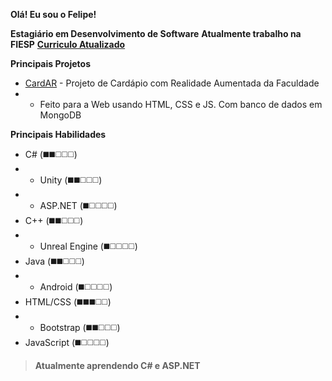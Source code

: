 **Olá! Eu sou o Felipe!**

**Estagiário em Desenvolvimento de Software**
**Atualmente trabalho na FIESP**
**[Curriculo Atualizado](https://curriculum.hifeeeh.com/ "Curriculo Atualizado")**

**Principais Projetos**
+ [CardAR](https://github.com/cardapioAR/cardAR-web "CardAR") - Projeto de Cardápio com Realidade Aumentada da Faculdade
+ - Feito para a Web usando HTML, CSS e JS. Com banco de dados em MongoDB

**Principais Habilidades**
+ C# (◼️◼️◻️◻️◻️)
+ + Unity (◼️◼️◻️◻️◻️)
+ + ASP.NET (◼️◻️◻️◻️◻️)
+ C++ (◼️◼️◻️◻️◻️)
+ + Unreal Engine (◼️◻️◻️◻️◻️)
+ Java (◼️◼️◻️◻️◻️)
+ + Android (◼️◻️◻️◻️◻️)
+ HTML/CSS (◼️◼️◼️◻️◻️)
+ + Bootstrap (◼️◼️◻️◻️◻️)
+ JavaScript (◼️◻️◻️◻️◻️)

> **Atualmente aprendendo C# e ASP.NET**
